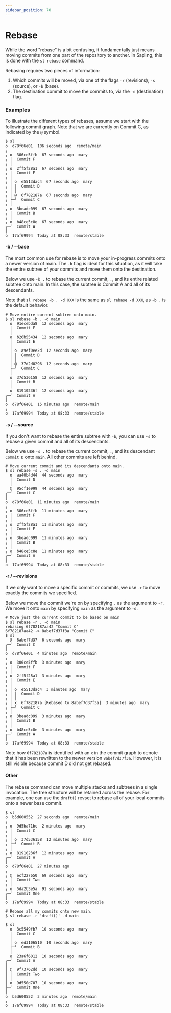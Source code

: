 ```yaml
---
sidebar_position: 70
---
```


# Rebase

While the word "rebase" is a bit confusing, it fundamentally just means moving
commits from one part of the repository to another. In Sapling, this is
done with the `sl rebase` command.

Rebasing requires two pieces of information:
1. Which commits will be moved, via one of the flags `-r` (revisions), `-s` (source), or  `-b` (base).
2. The destination commit to move the commits to, via the `-d`
   (destination) flag.


### Examples
To illustrate the different types of rebases, assume we start with the following
commit graph. Note that we are currently on Commit C, as indicated by the `@`
symbol.
```
$ sl
o  d78f66e01  106 seconds ago  remote/main
╷
╷ o  306ce5ffb  67 seconds ago  mary
╷ │  Commit F
╷ │
╷ o  2ff5f28a1  67 seconds ago  mary
╷ │  Commit E
╷ │
╷ │ o  e5513dac4  67 seconds ago  mary
╷ │ │  Commit D
╷ │ │
╷ │ @  6f782187a  67 seconds ago  mary
╷ ├─╯  Commit C
╷ │
╷ o  3beadc099  67 seconds ago  mary
╷ │  Commit B
╷ │
╷ o  b48ce5c8e  67 seconds ago  mary
╭─╯  Commit A
│
o  17af69994  Today at 08:33  remote/stable
```

#### -b / --base
The most common use for rebase is to move your in-progress commits onto a newer
version of main.  The `-b` flag is ideal for this situation, as it will take the
entire subtree of your commits and move them onto the destination.

Below we use `-b .` to rebase the current commit, `.`, and its entire related
subtree onto main. In this case, the subtree is Commit A and all of its
descendants.

Note that `sl rebase -b . -d XXX` is the same as `sl rebase -d XXX`, as `-b .`
is the default behavior.

```
# Move entire current subtree onto main.
$ sl rebase -b . -d main
  o  91ecebda8  12 seconds ago  mary
  │  Commit F
  │
  o  b26b55434  12 seconds ago  mary
  │  Commit E
  │
  │ o  a9ef0ee2d  12 seconds ago  mary
  │ │  Commit D
  │ │
  │ @  37d2d0296  12 seconds ago  mary
  ├─╯  Commit C
  │
  o  37d536158  12 seconds ago  mary
  │  Commit B
  │
  o  81910236f  12 seconds ago  mary
╭─╯  Commit A
│
o  d78f66e01  15 minutes ago  remote/main
╷
o  17af69994  Today at 08:33  remote/stable
```

#### -s / --source
If you don't want to rebase the entire subtree with `-b`, you can use `-s` to
rebase a given commit and all of its descendants.

Below we use `-s .` to rebase the current commit, `.`, and its descendant
`Commit D` onto `main`. All other commits are left behind.

```
# Move current commit and its descendants onto main.
$ sl rebase -s . -d main
  o  aa40b4d44  44 seconds ago  mary
  │  Commit D
  │
  @  95cf1e999  44 seconds ago  mary
╭─╯  Commit C
│
o  d78f66e01  11 minutes ago  remote/main
╷
╷ o  306ce5ffb  11 minutes ago  mary
╷ │  Commit F
╷ │
╷ o  2ff5f28a1  11 minutes ago  mary
╷ │  Commit E
╷ │
╷ o  3beadc099  11 minutes ago  mary
╷ │  Commit B
╷ │
╷ o  b48ce5c8e  11 minutes ago  mary
╭─╯  Commit A
│
o  17af69994  Today at 08:33  remote/stable
```

#### -r / --revisions
If we only want to move a specific commit or commits, we use `-r` to move
exactly the commits we specified.

Below we move the commit we're on by specifying `.` as the argument to `-r`.  We
move it onto `main` by specifying `main` as the argument to `-d`.

```
# Move just the current commit to be based on main
$ sl rebase -r . -d main
rebasing 6f782187aa42 "Commit C"
6f782187aa42 -> 8abef7d37f3a "Commit C"
$ sl
  @  8abef7d37  6 seconds ago  mary
╭─╯  Commit C
│
o  d78f66e01  4 minutes ago  remote/main
╷
╷ o  306ce5ffb  3 minutes ago  mary
╷ │  Commit F
╷ │
╷ o  2ff5f28a1  3 minutes ago  mary
╷ │  Commit E
╷ │
╷ │ o  e5513dac4  3 minutes ago  mary
╷ │ │  Commit D
╷ │ │
╷ │ x  6f782187a [Rebased to 8abef7d37f3a]  3 minutes ago  mary
╷ ├─╯  Commit C
╷ │
╷ o  3beadc099  3 minutes ago  mary
╷ │  Commit B
╷ │
╷ o  b48ce5c8e  3 minutes ago  mary
╭─╯  Commit A
│
o  17af69994  Today at 08:33  remote/stable
```

Note how `6f782187a` is identified with an `x` in the commit graph to denote that it
has been rewritten to the newer version `8abef7d37f3a`.  However, it is still visible
because commit D did not get rebased.


#### Other
The rebase command can move multiple stacks and subtrees in a single invocation. The tree structure will be retained across the rebase. For example, one can use the `draft()` revset to rebase all of your local commits onto a newer base commit.

```
$ sl
o  b5d600552  27 seconds ago  remote/main
╷
╷ o  9d5ba71bc  2 minutes ago  mary
╷ │  Commit C
╷ │
╷ │ o  37d536158  12 minutes ago  mary
╷ ├─╯  Commit B
╷ │
╷ o  81910236f  12 minutes ago  mary
╭─╯  Commit A
│
o  d78f66e01  27 minutes ago
╷
╷ @  ecf227650  69 seconds ago  mary
╷ │  Commit Two
╷ │
╷ o  5da2b3e5a  91 seconds ago  mary
╭─╯  Commit One
│
o  17af69994  Today at 08:33  remote/stable

# Rebase all my commits onto new main.
$ sl rebase -r 'draft()' -d main

$ sl
  o  3c5549fb7  10 seconds ago  mary
  │  Commit C
  │
  │ o  ed3106510  10 seconds ago  mary
  ├─╯  Commit B
  │
  o  23a6f6012  10 seconds ago  mary
╭─╯  Commit A
│
│ @  9f73762dd  10 seconds ago  mary
│ │  Commit Two
│ │
│ o  9d550d707  10 seconds ago  mary
├─╯  Commit One
│
o  b5d600552  3 minutes ago  remote/main
╷
o  17af69994  Today at 08:33  remote/stable
```
